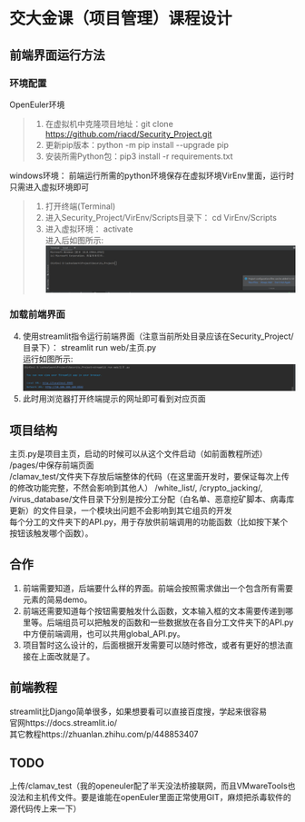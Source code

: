 # 交大金课（项目管理）课程设计


## 前端界面运行方法
### 环境配置
OpenEuler环境
>1. 在虚拟机中克隆项目地址：git clone https://github.com/riacd/Security_Project.git
>2. 更新pip版本：python -m pip install --upgrade pip
>3. 安装所需Python包：pip3 install -r requirements.txt  

windows环境：
前端运行所需的python环境保存在虚拟环境VirEnv里面，运行时只需进入虚拟环境即可
>1. 打开终端(Terminal)
>2. 进入Security_Project/VirEnv/Scripts目录下：
>   cd VirEnv/Scripts
>3. 进入虚拟环境： 
>   activate  
> 进入后如图所示:![img.png](img.png)

### 加载前端界面
4. 使用streamlit指令运行前端界面（注意当前所处目录应该在Security_Project/目录下）：
    streamlit run web/主页.py  
   运行如图所示:![img_1.png](img_1.png)  
5. 此时用浏览器打开终端提示的网址即可看到对应页面


## 项目结构
主页.py是项目主页，启动的时候可以从这个文件启动（如前面教程所述）  
/pages/中保存前端页面  
/clamav_test/文件夹下存放后端整体的代码（在这里面开发时，要保证每次上传的修改功能完整，不然会影响到其他人）
/white_list/, /crypto_jacking/, /virus_database/文件目录下分别是按分工分配（白名单、恶意挖矿脚本、病毒库更新）的文件目录，一个模块出问题不会影响到其它组员的开发  
每个分工的文件夹下的API.py，用于存放供前端调用的功能函数（比如按下某个按钮该触发哪个函数）。

## 合作
1. 前端需要知道，后端要什么样的界面。前端会按照需求做出一个包含所有需要元素的简易demo。  
2. 前端还需要知道每个按钮需要触发什么函数，文本输入框的文本需要传递到哪里等。后端组员可以把触发的函数和一些数据放在各自分工文件夹下的API.py中方便前端调用，也可以共用global_API.py。  
3. 项目暂时这么设计的，后面根据开发需要可以随时修改，或者有更好的想法直接在上面改就是了。

## 前端教程
streamlit比Django简单很多，如果想要看可以直接百度搜，学起来很容易  
官网https://docs.streamlit.io/  
其它教程https://zhuanlan.zhihu.com/p/448853407  

## TODO
上传/clamav_test（我的openeuler配了半天没法桥接联网，而且VMwareTools也没法和主机传文件。要是谁能在openEuler里面正常使用GIT，麻烦把杀毒软件的源代码传上来一下）
